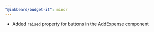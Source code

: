 ```yaml
---
"@inkbeard/budget-it": minor
---
```


- Added `raised` property for buttons in the AddExpense component
